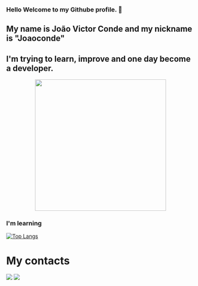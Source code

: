 ### Hello Welcome to my Githube profile. 👋

## My name is João Victor Conde and my nickname is "Joaoconde"

## I'm trying to learn, improve and one day become a developer.

<p align="center">
  <img src="https://media1.tenor.com/m/58DNSt-Lvw0AAAAd/corgi-computer.gif" width="350">
</p>

### I'm learning

[![Top Langs](https://github-readme-stats.vercel.app/api/top-langs/?username=joaoconde97)](https://github.com/joaoconde97/github-readme-stats)



# My contacts

<a href = "mailto:jcondedev@gmail.com"><img loading="lazy" src="https://img.shields.io/badge/Gmail-D14836?style=for-the-badge&logo=gmail&logoColor=white" target="_blank"></a>
<a href="https://www.linkedin.com/in/jo%C3%A3o-victor-conde-gomes-b8919613b" target="_blank"><img loading="lazy" src="https://img.shields.io/badge/-LinkedIn-%230077B5?style=for-the-badge&logo=linkedin&logoColor=white" target="_blank"></a>   
          

